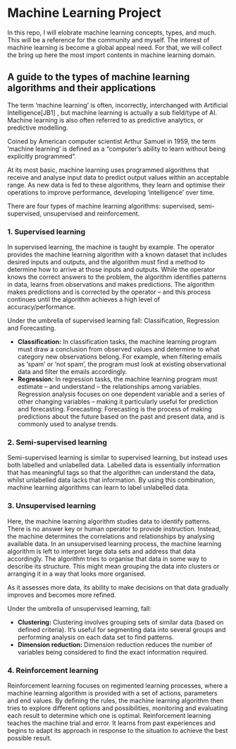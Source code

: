 # Machine Learning Project 

In this repo, I will elobrate machine learning concepts, types, and much. This will be a reference for the community and myself.  The interest of machine learning is become a global appeal need. For that, we will collect the bring up here the most import contents in machine learning domain.

## A guide to the types of machine learning algorithms and their applications

The term ‘machine learning’ is often, incorrectly, interchanged with Artificial Intelligence[JB1] , but machine learning is actually a sub
field/type of AI. Machine learning is also often referred to as predictive analytics, or predictive modelling.

Coined by American computer scientist Arthur Samuel in 1959, the term ‘machine learning’ is defined as a “computer’s ability to learn without being explicitly programmed”.

At its most basic, machine learning uses programmed algorithms that receive and analyse input data to predict output values within an acceptable range. As new data is fed to these algorithms, they learn and optimise their operations to improve performance, developing ‘intelligence’ over time.

There are four types of machine learning algorithms: supervised, semi-supervised, unsupervised and reinforcement.

### 1. Supervised learning
In supervised learning, the machine is taught by example. The operator provides the machine learning algorithm with a known dataset that includes desired inputs and outputs, and the algorithm must find a method to determine how to arrive at those inputs and outputs. While the operator knows the correct answers to the problem, the algorithm identifies patterns in data, learns from observations and makes predictions. The algorithm makes predictions and is corrected by the operator – and this process continues until the algorithm achieves a high level of accuracy/performance.

Under the umbrella of supervised learning fall: Classification, Regression and Forecasting.

- **Classification:** In classification tasks, the machine learning program must draw a conclusion from observed values and determine to
what category new observations belong. For example, when filtering emails as ‘spam’ or ‘not spam’, the program must look at existing observational data and filter the emails accordingly.
- **Regression:** In regression tasks, the machine learning program must estimate – and understand – the relationships among variables. Regression analysis focuses on one dependent variable and a series of other changing variables – making it particularly useful for prediction and forecasting.
Forecasting: Forecasting is the process of making predictions about the future based on the past and present data, and is commonly used to analyse trends.

### 2. Semi-supervised learning
Semi-supervised learning is similar to supervised learning, but instead uses both labelled and unlabelled data. Labelled data is essentially information that has meaningful tags so that the algorithm can understand the data, whilst unlabelled data lacks that information. By using this
combination, machine learning algorithms can learn to label unlabelled data.

### 3. Unsupervised learning
Here, the machine learning algorithm studies data to identify patterns. There is no answer key or human operator to provide instruction. Instead, the machine determines the correlations and relationships by analysing available data. In an unsupervised learning process, the machine learning algorithm is left to interpret large data sets and address that data accordingly. The algorithm tries to organise that data in some way to describe its structure. This might mean grouping the data into clusters or arranging it in a way that looks more organised.

As it assesses more data, its ability to make decisions on that data gradually improves and becomes more refined.

Under the umbrella of unsupervised learning, fall:

- **Clustering:** Clustering involves grouping sets of similar data (based on defined criteria). It’s useful for segmenting data into several groups and performing analysis on each data set to find patterns.
- **Dimension reduction:** Dimension reduction reduces the number of variables being considered to find the exact information required.

### 4. Reinforcement learning
Reinforcement learning focuses on regimented learning processes, where a machine learning algorithm is provided with a set of actions, parameters and end values. By defining the rules, the machine learning algorithm then tries to explore different options and possibilities, monitoring and evaluating each result to determine which one is optimal. Reinforcement learning teaches the machine trial and error. It learns from past experiences and begins to adapt its approach in response to the situation to achieve the best possible result.
